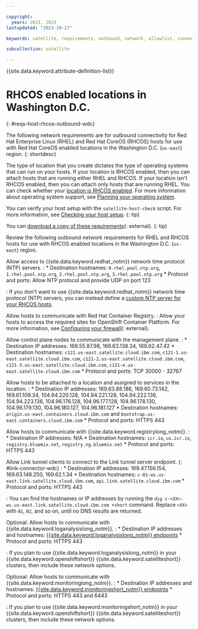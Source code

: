 ```yaml
---

copyright:
  years: 2023, 2023
lastupdated: "2023-10-27"

keywords: satellite, requirements, outbound, network, allowlist, connectivity, firewall, rhcos

subcollection: satellite

---
```


{{site.data.keyword.attribute-definition-list}}

# RHCOS enabled locations in Washington D.C.
{: #reqs-host-rhcos-outbound-wdc}

The following network requirements are for outbound connectivity for Red Hat Enterprise Linux (RHEL) and Red Hat CoreOS (RHCOS) hosts for use with Red Hat CoreOS enabled locations in the Washington D.C. (`us-east`) region. 
{: shortdesc}

The type of location that you create dictates the type of operating systems that can run on your hosts. If your location is RHCOS enabled, then you can attach hosts that are running either RHEL and RHCOS. If your location isn't RHCOS enabled, then you can attach only hosts that are running RHEL. You can check whether your [location is RHCOS enabled](/docs/satellite?topic=satellite-locations#verify-coreos-location). For more information about operating system support, see [Planning your operating system](/docs/satellite?topic=satellite-infrastructure-plan#infras-plan-os).


You can verify your host setup with the `satellite-host-check` script. For more information, see [Checking your host setup](/docs/satellite?topic=satellite-host-network-check).
{: tip}


You can [download a copy of these requirements](https://cloud.ibm.com/media/docs/downloads/satellite/rhcos-washingtondc.csv){: external}.
{: tip}




Review the following outbound network requirements for RHEL and RHCOS hosts for use with RHCOS enabled locations in the Washington D.C. (`us-east`) region.

Allow access to {{site.data.keyword.redhat_notm}} network time protocol (NTP) servers.
:    * Destination hostnames: `0.rhel.pool.ntp.org`, `1.rhel.pool.ntp.org`, `2.rhel.pool.ntp.org`, `3.rhel.pool.ntp.org`
     * Protocol and ports: Allow NTP protocol and provide UDP on port 123
     
:    If you don't want to use {{site.data.keyword.redhat_notm}} network time protocol (NTP) servers, you can instead define a [custom NTP server for your RHCOS hosts](/docs/satellite?topic=satellite-config-custom-ntp).

Allow hosts to communicate with Red Hat Container Registry.
:    Allow your hosts to access the required sites for OpenShift Container Platform. For more information, see [Configuring your firewall](https://docs.openshift.com/container-platform/4.8/installing/install_config/configuring-firewall.html){: external}.



Allow control plane nodes to communicate with the management plane.
:    * Destination IP addresses:  169.55.87.98, 169.63.138.34, 169.62.47.42 
     * Destination hostnames:  `c121.us-east.satellite.cloud.ibm.com`, `c121-1.us-east.satellite.cloud.ibm.com`, `c121-2.us-east.satellite.cloud.ibm.com`, `c121-3.us-east.satellite.cloud.ibm.com`, `c121-e.us-east.satellite.cloud.ibm.com` 
     * Protocol and ports: TCP 30000 - 32767

Allow hosts to be attached to a location and assigned to services in the location.
:    * Destination IP addresses: 169.63.88.186, 169.60.73.142, 169.61.109.34, 104.94.220.128, 104.94.221.128, 104.94.222.136, 104.94.223.136, 104.96.176.128, 104.96.177.128, 104.96.178.130, 104.96.179.130, 104.96.180.127, 104.96.181.127
     * Destination hostnames: `origin.us-east.containers.cloud.ibm.com` and `bootstrap.us-east.containers.cloud.ibm.com`
     * Protocol and ports: HTTPS 443
     
Allow hosts to communicate with {{site.data.keyword.registrylong_notm}}.
:    * Destination IP addresses: N/A
     * Destination hostnames: `icr.io`, `us.icr.io`, `registry.bluemix.net`, `registry.ng.bluemix.net`
     * Protocol and ports: HTTPS 443

Allow Link tunnel clients to connect to the Link tunnel server endpoint. {: #link-connector-wdc}
:    * Destination IP addresses: 169.47.156.154, 169.63.148.250, 169.62.1.34
     * Destination hostnames: `c-01-ws.us-east.link.satellite.cloud.ibm.com`, `api.link.satellite.cloud.ibm.com`
     * Protocol and ports: HTTPS 443

:    You can find the hostnames or IP addresses by running the `dig c-<XX>-ws.us-east.link.satellite.cloud.ibm.com +short` command. Replace `<XX>` with `01`, `02`, and so on, until no DNS results are returned. 

     
Optional: Allow hosts to communicate with {{site.data.keyword.loganalysislong_notm}}.
:    * Destination IP addresses and hostnames: [{{site.data.keyword.loganalysislong_notm}} endpoints](/docs/log-analysis?topic=log-analysis-endpoints#endpoints_api_public)
     * Protocol and ports: HTTPS 443

:    If you plan to use {{site.data.keyword.loganalysislong_notm}} in your {{site.data.keyword.openshiftshort}}  {{site.data.keyword.satelliteshort}} clusters, then include these network options.

Optional: Allow hosts to communicate with {{site.data.keyword.monitoringlong_notm}}.
:    * Destination IP addresses and hostnames: [{{site.data.keyword.monitoringshort_notm}} endpoints](/docs/monitoring?topic=monitoring-endpoints)
     * Protocol and ports: HTTPS 443 and 6443

:    If you plan to use {{site.data.keyword.monitoringshort_notm}} in your {{site.data.keyword.openshiftshort}} {{site.data.keyword.satelliteshort}} clusters, then include these network options.
